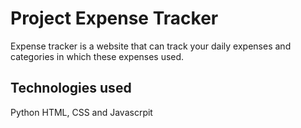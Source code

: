 # Project Expense Tracker
Expense tracker is a website that can track your daily expenses and categories in which these expenses used.
## Technologies used
Python HTML, CSS and Javascrpit